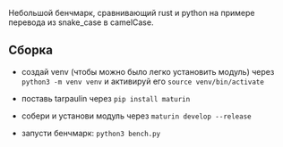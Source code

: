 Небольшой бенчмарк, сравнивающий rust и python на примере перевода из snake_case в camelCase.

## Сборка

* создай venv (чтобы можно было легко установить модуль) через `python3 -m venv venv` и активируй его `source venv/bin/activate`

* поставь tarpaulin через `pip install maturin`

* собери и установи модуль через `maturin develop --release`

* запусти бенчмарк: `python3 bench.py`

